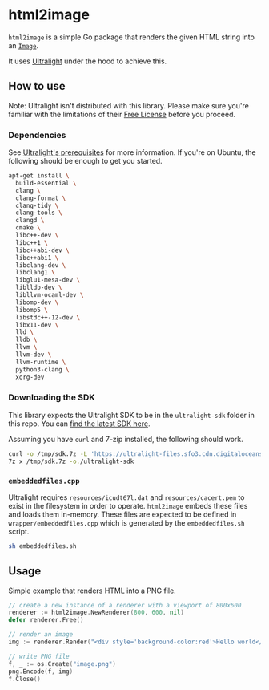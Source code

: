 # html2image

`html2image` is a simple Go package that renders the given HTML string into an
[`Image`](https://pkg.go.dev/image#Image).

It uses [Ultralight](https://ultralig.ht/) under the hood to achieve this.

## How to use

Note: Ultralight isn't distributed with this library. Please make sure you're
familiar with the limitations of their [Free License](https://ultralig.ht/pricing/)
before you proceed.

### Dependencies

See [Ultralight's prerequisites](https://docs.ultralig.ht/docs/installing-prerequisites)
for more information. If you're on Ubuntu, the following should be enough to get
you started.

```bash
apt-get install \
  build-essential \
  clang \
  clang-format \
  clang-tidy \
  clang-tools \
  clangd \
  cmake \
  libc++-dev \
  libc++1 \
  libc++abi-dev \
  libc++abi1 \
  libclang-dev \
  libclang1 \
  libglu1-mesa-dev \
  liblldb-dev \
  libllvm-ocaml-dev \
  libomp-dev \
  libomp5 \
  libstdc++-12-dev \
  libx11-dev \
  lld \
  lldb \
  llvm \
  llvm-dev \
  llvm-runtime \
  python3-clang \
  xorg-dev
```

### Downloading the SDK

This library expects the Ultralight SDK to be in the `ultralight-sdk` folder in
this repo. You can [find the latest SDK here](https://ultralig.ht/download/).

Assuming you have `curl` and 7-zip installed, the following should work.

```bash
curl -o /tmp/sdk.7z -L 'https://ultralight-files.sfo3.cdn.digitaloceanspaces.com/ultralight-sdk-1.3.0-linux-x64.7z'
7z x /tmp/sdk.7z -o./ultralight-sdk
```

### `embeddedfiles.cpp`

Ultralight requires `resources/icudt67l.dat` and `resources/cacert.pem` to exist
in the filesystem in order to operate. `html2image` embeds these files and loads
them in-memory. These files are expected to be defined in
`wrapper/embeddedfiles.cpp` which is generated by the `embeddedfiles.sh` script.

```bash
sh embeddedfiles.sh
```

## Usage

Simple example that renders HTML into a PNG file.

```go
// create a new instance of a renderer with a viewport of 800x600
renderer := html2image.NewRenderer(800, 600, nil)
defer renderer.Free()

// render an image
img := renderer.Render("<div style='background-color:red'>Hello world</div>")

// write PNG file
f, _ := os.Create("image.png")
png.Encode(f, img)
f.Close()
```
